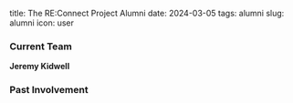 title: The RE:Connect Project Alumni
date: 2024-03-05
tags: alumni
slug: alumni
icon: user


### Current Team

<strong>Jeremy Kidwell</strong>


### Past Involvement
